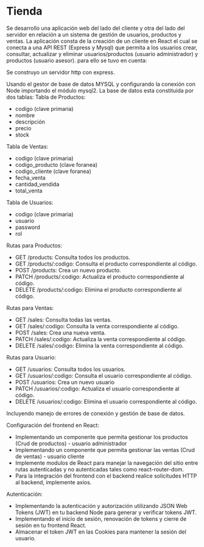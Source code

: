 # Tienda

Se desarrollo una aplicación web del lado del cliente y otra del lado del servidor en relación a un sistema de gestión de usuarios, productos y ventas. 
La aplicación consta de la creación de un cliente en React el cual se conecta a una API REST (Express y Mysql)  que permita a los usuarios crear, consultar, actualizar y eliminar usuarios/productos (usuario administrador) y productos (usuario asesor). para ello se tuvo en cuenta:

Se construyo un servidor http con express.

Usando el gestor de base de datos MYSQL y configurando la conexión con Node importando el módulo mysql2.
La base de datos esta constituida por dos tablas:
Tabla de Productos:
   - codigo (clave primaria)
   - nombre
   - descripción
   - precio
   - stock

Tabla de Ventas:
   - codigo (clave primaria)
   - codigo_producto (clave foranea)
   - codigo_cliente (clave foranea)
   - fecha_venta
   - cantidad_vendida
   - total_venta

Tabla de Usuarios:
   - codigo (clave primaria)
   - usuario
   - password
   - rol
     
Rutas para Productos:
   - GET /products: Consulta todos los productos.
   - GET /products/:codigo: Consulta el producto correspondiente al código.
   - POST /products: Crea un nuevo producto.
   - PATCH /products/:codigo: Actualiza el producto correspondiente al código.
   - DELETE /products/:codigo: Elimina el producto correspondiente al código.

Rutas para Ventas:
   - GET /sales: Consulta todas las ventas.
   - GET /sales/:codigo: Consulta la venta correspondiente al código.
   - POST /sales: Crea una nueva venta.
   - PATCH /sales/:codigo: Actualiza la venta correspondiente al código.
   - DELETE /sales/:codigo: Elimina la venta correspondiente al código.

Rutas para Usuario:
   - GET /usuarios: Consulta todos los usuarios.
   - GET /usuarios/:codigo: Consulta el usuario correspondiente al código.
   - POST /usuarios: Crea un nuevo usuario
   - PATCH /usuarios/:codigo: Actualiza el usuario correspondiente al código.
   - DELETE /usuarios/:codigo: Elimina el usuario correspondiente al código.

Incluyendo manejo de errores de conexión y gestión de base de datos.

Configuración del frontend en React:
  - Implementando un componente que permita gestionar los productos (Crud de productos) - usuario administrador
  - Implementando un componente que permita gestionar las ventas (Crud de ventas) - usuario cliente
  - Implemente modulos de React para manejar la navegación del sitio entre rutas autenticadas y no autenticadas tales como react-router-dom.
  - Para la integración del frontend con el backend realice solicitudes HTTP al backend, implemente axios.

Autenticación:
  - Implementando la autenticación y autorización utilizando JSON Web Tokens (JWT) en tu backend Node para generar y verificar tokens JWT.
  - Implementando el inicio de sesión, renovación de tokens y cierre de sesión en tu frontend React.
  - Almacenar el token JWT en las Cookies para mantener la sesión del usuario.
